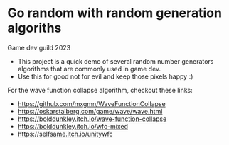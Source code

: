 # Go random with random generation algoriths
Game dev guild 2023

- This project is a quick demo of several random number generators algorithms that are commonly used in game dev.
- Use this for good not for evil and keep those pixels happy  :)

For the wave function collapse algorithm, checkout these links:

- https://github.com/mxgmn/WaveFunctionCollapse
- https://oskarstalberg.com/game/wave/wave.html
- https://bolddunkley.itch.io/wave-function-collapse
- https://bolddunkley.itch.io/wfc-mixed
- https://selfsame.itch.io/unitywfc
